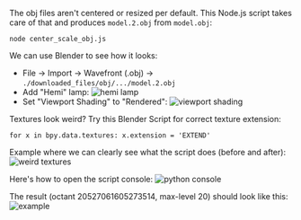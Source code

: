 The obj files aren't centered or resized per default. This Node.js script takes care of that and produces `model.2.obj` from `model.obj`:
```
node center_scale_obj.js
```

We can use Blender to see how it looks:
- File -> Import -> Wavefront (.obj) -> `./downloaded_files/obj/.../model.2.obj`
- Add "Hemi" lamp:
![hemi lamp](https://user-images.githubusercontent.com/46618410/51717795-4c314480-203a-11e9-8f53-1ba1c9d0cace.png "hemi lamp")
- Set "Viewport Shading" to "Rendered":
![viewport shading](https://user-images.githubusercontent.com/46618410/51717879-9d413880-203a-11e9-98dd-954136d9a962.png "viewport shading")

Textures look weird? Try this Blender Script for correct texture extension:
```
for x in bpy.data.textures: x.extension = 'EXTEND'
```
Example where we can clearly see what the script does (before and after):
![weird textures](https://user-images.githubusercontent.com/46618410/51794380-9f85cd00-21c9-11e9-87ba-f77d691efaea.png "weird textures")

Here's how to open the script console:
![python console](https://user-images.githubusercontent.com/46618410/51717769-2c9a1c00-203a-11e9-833b-20752f30a736.png "python console")

The result (octant 20527061605273514, max-level 20) should look like this:
![example](example.jpg "example")
